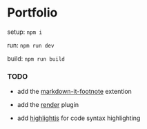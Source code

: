 # Portfolio

setup: `npm i`

run: `npm run dev`

build: `npm run build`

### TODO
- add the [markdown-it-footnote](https://github.com/markdown-it/markdown-it-footnote) extention

- add the [render](https://www.11ty.dev/docs/plugins/render/) plugin

- add [highlightjs](https://highlightjs.org/) for code syntax highlighting
